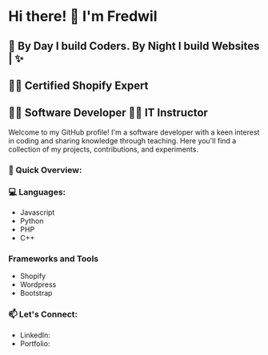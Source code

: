 # Hi there! 👋 I'm Fredwil
## 🌟 By Day I build Coders. By Night I build Websites | ✨ 
## 👨‍💻 Certified Shopify Expert
## 👨‍💻 Software Developer 👨‍🏫 IT Instructor

Welcome to my GitHub profile! I'm a software developer with a keen interest in coding and sharing knowledge through teaching. 
Here you'll find a collection of my projects, contributions, and experiments.

### 🚀 Quick Overview:

### 💻 Languages:
- Javascript
- Python
- PHP
- C++

### Frameworks and Tools
- Shopify
- Wordpress
- Bootstrap


### 📫 Let's Connect:
- LinkedIn:
- Portfolio:



